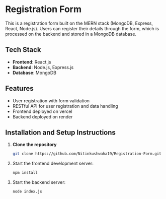 # Registration Form

This is a registration form built on the MERN stack (MongoDB, Express, React, Node.js). Users can register their details through the form, which is processed on the backend and stored in a MongoDB database.

## Tech Stack

- **Frontend**: React.js
- **Backend**: Node.js, Express.js
- **Database**: MongoDB

## Features

- User registration with form validation
- RESTful API for user registration and data handling
- Frontend deployed on vercel
- Backend deployed on render

## Installation and Setup Instructions

1. **Clone the repository**

   ```bash
   git clone https://github.com/Nitinkushwaha19/Registration-Form.git

2. Start the frontend development server:
   ```bash
   npm install
3. Start the backend server:
    ```bash
   node index.js
   
